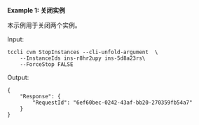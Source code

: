 **Example 1: 关闭实例**

本示例用于关闭两个实例。

Input: 

```
tccli cvm StopInstances --cli-unfold-argument  \
    --InstanceIds ins-r8hr2upy ins-5d8a23rs\
    --ForceStop FALSE
```

Output: 
```
{
    "Response": {
        "RequestId": "6ef60bec-0242-43af-bb20-270359fb54a7"
    }
}
```

